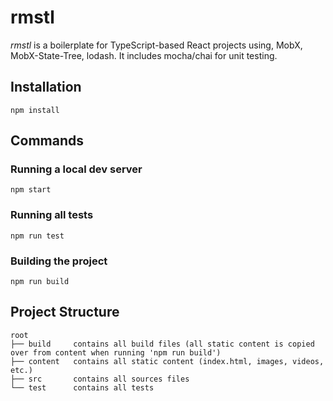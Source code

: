 # rmstl

*rmstl* is a boilerplate for TypeScript-based React projects using, MobX, MobX-State-Tree, lodash. It includes mocha/chai for unit testing.

## Installation
```
npm install
```
## Commands
### Running a local dev server
```
npm start
```

### Running all tests
```
npm run test
```

### Building the project
```
npm run build
```

## Project Structure
```
root
├── build     contains all build files (all static content is copied over from content when running 'npm run build')
├── content   contains all static content (index.html, images, videos, etc.)
├── src       contains all sources files
└── test      contains all tests
```

